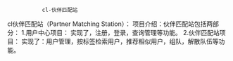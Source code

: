 
               cl-伙伴匹配站

cl伙伴匹配站（Partner Matching Station）：
项目介绍：伙伴匹配站包括两部分： 
		   1.用户中心项目：
			实现了，注册，登录，查询管理等功能。
		   2.伙伴匹配站项目：
			实现了：用户管理，按标签检索用户，推荐相似用户，组队，解散队伍等功能。
